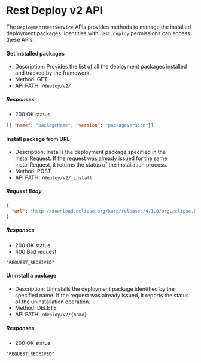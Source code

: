 # Rest Deploy v2 API

The `DeploymentRestService` APIs provides methods to manage the installed deployment packages.
Identities with `rest.deploy` permissions can access these APIs.

#### Get installed packages
- Description: Provides the list of all the deployment packages installed and tracked by the framework.
- Method: GET
- API PATH: `/deploy/v2/`

##### Responses
- 200 OK status

```JSON
[{ "name": "packageName", "version": "packageVersion"}]
```

#### Install package from URL
- Description: Installs the deployment package specified in the InstallRequest. If the request was already issued for the same InstallRequest, it returns the status of the installation process.
- Method: POST
- API PATH: `/deploy/v2/_install`

##### Request Body

```json
{
  "url": "http://download.eclipse.org/kura/releases/4.1.0/org.eclipse.kura.demo.heater_1.0.500.dp"
}
```

##### Responses
- 200 OK status
- 400 Bad request

```
"REQUEST_RECEIVED"
```

#### Uninstall a package
- Description: Uninstalls the deployment package identified by the specified name. If the request was already issued, it reports the status of the uninstallation operation.
- Method: DELETE
- API PATH: `/deploy/v2/{name}`

##### Responses
- 200 OK status

```
"REQUEST_RECEIVED"
```

